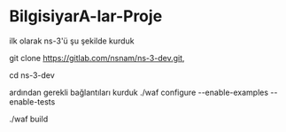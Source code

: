 # BilgisiyarA-lar-Proje
ilk olarak ns-3'ü şu şekilde kurduk

git clone https://gitlab.com/nsnam/ns-3-dev.git,

cd ns-3-dev


ardından gerekli bağlantıları kurduk
./waf configure --enable-examples --enable-tests

./waf build
